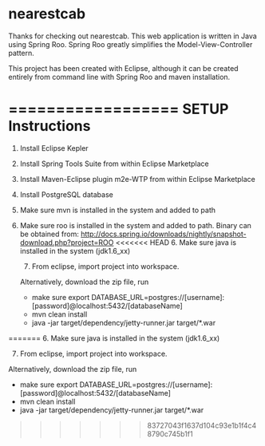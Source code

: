nearestcab
==========

Thanks for checking out nearestcab. This web application is written in Java using Spring Roo.
Spring Roo greatly simplifies the Model-View-Controller pattern.

This project has been created with Eclipse, although it can be created entirely from 
command line with Spring Roo and maven installation.

==================
SETUP Instructions
==================
1. Install Eclipse Kepler 
2. Install Spring Tools Suite from within Eclipse Marketplace
3. Install Maven-Eclipse plugin m2e-WTP from within Eclipse Marketplace
4. Install PostgreSQL database
4. Make sure mvn is installed in the system and added to path
5. Make sure roo is installed in the system and added to path. Binary can be obtained from:
   http://docs.spring.io/downloads/nightly/snapshot-download.php?project=ROO
<<<<<<< HEAD
   6. Make sure java is installed in the system (jdk1.6_xx)

   7. From eclipse, import project into workspace.


   Alternatively, download the zip file, run

   - make sure export DATABASE_URL=postgres://[username]:[password]@localhost:5432/[databaseName]
   - mvn clean install
   - java -jar target/dependency/jetty-runner.jar target/*.war

=======
6. Make sure java is installed in the system (jdk1.6_xx)

7. From eclipse, import project into workspace.


Alternatively, download the zip file, run

- make sure export DATABASE_URL=postgres://[username]:[password]@localhost:5432/[databaseName]
- mvn clean install
- java -jar target/dependency/jetty-runner.jar target/*.war
>>>>>>> 83727043f1637d104c93e1b1f4c48790c745b1f1
